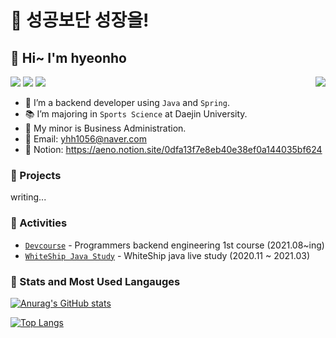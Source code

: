 # 🌟 성공보단 성장을!
## 🤗 Hi~ I'm hyeonho

<p align="left">
  <img align="right" src="https://hits.seeyoufarm.com/api/count/incr/badge.svg?url=https%3A%2F%2Fgithub.com%2Fyhh1056&count_bg=%234CBC64&title_bg=%23555555&icon=&icon_color=%23E7E7E7&title=hits&edge_flat=false"/>
  <img src="https://img.shields.io/badge/Java-008FBC?style=flat-square&logo=Java&logoColor=white"/></a>
  <img src="https://img.shields.io/badge/Spring Boot-64C931?style=flat-square&logo=Spring-Boot&logoColor=white"/></a>
  <img src="https://img.shields.io/badge/Git-F05032?style=flat-square&logo=Git&logoColor=white"/>
</p>
  
- 🌱 I’m a backend developer using `Java` and `Spring`.
- 📚 I’m majoring in `Sports Science` at Daejin University.
- 📘 My minor is Business Administration.
- 📧 Email: yhh1056@naver.com
- 📝 Notion: https://aeno.notion.site/0dfa13f7e8eb40e38ef0a144035bf624


### 📃 Projects

writing...

### 🚀 Activities  
- [`Devcourse`](https://programmers.co.kr/learn/courses/12177) - Programmers backend engineering 1st course (2021.08~ing)
- [`WhiteShip Java Study`](https://github.com/whiteship/live-study) - WhiteShip java live study (2020.11 ~ 2021.03)


### 👣 Stats and Most Used Langauges



<!-- ![header](https://capsule-render.vercel.app/api?type=waving&color=FEE&height=300&section=header&text=Hello%20Aeno%20World!!!&fontSize=90&animation=fadeIn) -->



<!-- [![](https://raw.githubusercontent.com/yhh1056/yhh1056/main/profile-summary-card-output/monokai/0-profile-details.svg)](https://github.com/vn7n24fzkq/github-profile-summary-cards)
[![](https://raw.githubusercontent.com/yhh1056/yhh1056/main/profile-summary-card-output/monokai/1-repos-per-language.svg)](https://github.com/vn7n24fzkq/github-profile-summary-cards) [![](https://raw.githubusercontent.com/yhh1056/yhh1056/main/profile-summary-card-output/monokai/2-most-commit-language.svg)](https://github.com/vn7n24fzkq/github-profile-summary-cards)
[![](https://raw.githubusercontent.com/yhh1056/yhh1056/main/profile-summary-card-output/monokai/3-stats.svg)](https://github.com/vn7n24fzkq/github-profile-summary-cards) [![](https://raw.githubusercontent.com/yhh1056/yhh1056/main/profile-summary-card-output/monokai/4-productive-time.svg)](https://github.com/vn7n24fzkq/github-profile-summary-cards)
 -->


[![Anurag's GitHub stats](https://github-readme-stats.vercel.app/api?username=yhh1056&count_private=true&theme=darcula)
](https://github.com/anuraghazra/github-readme-stats)


[![Top Langs](https://github-readme-stats.vercel.app/api/top-langs/?username=yhh1056&theme=darcula&layout=compact)](https://github.com/anuraghazra/github-readme-stats)

